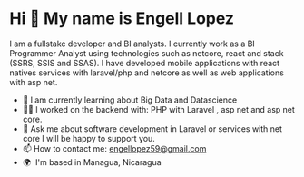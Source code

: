 Hi 👋 My name is Engell Lopez
================================

I am a fullstakc developer and BI analysts. I currently work as a BI Programmer Analyst using technologies such as netcore, react and stack (SSRS, SSIS and SSAS). I have developed mobile applications with react natives services with laravel/php and netcore as well as web applications with asp net.

  * 🌱  I am currently learning about Big Data and Datascience
  * 👨‍💻  I worked on the backend with: PHP with Laravel , asp net and asp net core.
  * 💬  Ask me about software development in Laravel or services with net core I will be happy to support you.
  * 📫  How to contact me: engellopez59@gmail.com
  * 🌍  I'm based in Managua, Nicaragua
